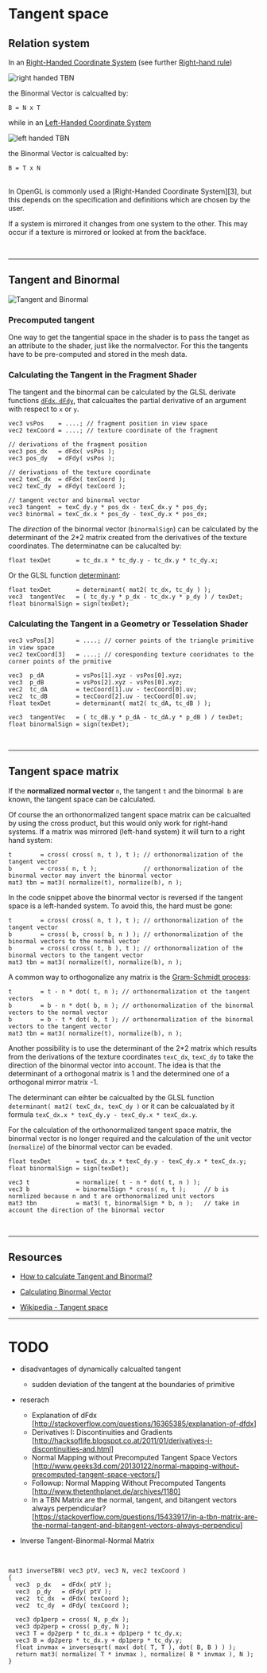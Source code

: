 # Tangent space


## Relation system

In an [Right-Handed Coordinate System][3] (see further [Right-hand rule][5])

![right handed TBN](image/right_hand_tbn.svg)

the Binormal Vector is calcualted by:

    B = N x T

while in an [Left-Handed Coordinate System][4]

![left handed TBN](image/left_hand_tbn.svg)

the Binormal Vector is calcualted by:

    B = T x N

<br/>
In OpenGL is commonly used a [Right-Handed Coordinate System][3], but this depends on the specification and definitions which are chosen by the user.

If a system is mirrored it changes from one system to the other. This may occur if a texture is mirrored or looked at from the backface.


<br/><hr/>
## Tangent and Binormal

![Tangent and Binormal](image/tangent_binormal.svg)

### Precomputed tangent

One way to get the tangential space in the shader is to pass the tanget as an attribute to the shader, just like the normalvector.
For this the tangents have to be pre-computed and stored in the mesh data.


### Calculating the Tangent in the Fragment Shader

The tangent and the binormal can be calculated by the GLSL derivate functions [`dFdx`, `dFdy`][6], that calcualtes the partial derivative of an argument with respect to `x` or `y`.

    vec3 vsPos    = ....; // fragment position in view space
    vec2 texCoord = ....; // texture coordinate of the fragment

    // derivations of the fragment position
    vec3 pos_dx   = dFdx( vsPos );
    vec3 pos_dy   = dFdy( vsPos );
    
    // derivations of the texture coordinate
    vec2 texC_dx  = dFdx( texCoord );
    vec2 texC_dy  = dFdy( texCoord );
    
    // tangent vector and binormal vector
    vec3 tangent  = texC_dy.y * pos_dx - texC_dx.y * pos_dy;
    vec3 binormal = texC_dx.x * pos_dy - texC_dy.x * pos_dx;

The *direction* of the binormal vector (`binormalSign`) can be calculated by the determinant of the 2*2 matrix created from the derivatives of the texture coordinates. The determinatne can be calucalted by:

    float texDet       = tc_dx.x * tc_dy.y - tc_dx.y * tc_dy.x;

Or the GLSL function [determinant][7]:

    float texDet       = determinant( mat2( tc_dx, tc_dy ) );
    vec3  tangentVec   = ( tc_dy.y * p_dx - tc_dx.y * p_dy ) / texDet;
    float binormalSign = sign(texDet);      


### Calculating the Tangent in a Geometry or Tesselation Shader

    vec3 vsPos[3]      = ....; // corner points of the triangle primitive in view space
    vec2 texCoord[3]   = ....; // coresponding texture cooridnates to the corner points of the prmitive

    vec3  p_dA         = vsPos[1].xyz - vsPos[0].xyz;
    vec3  p_dB         = vsPos[2].xyz - vsPos[0].xyz;
    vec2  tc_dA        = tecCoord[1].uv - tecCoord[0].uv;
    vec2  tc_dB        = tecCoord[2].uv - tecCoord[0].uv;
    float texDet       = determinant( mat2( tc_dA, tc_dB ) );
    
    vec3  tangentVec   = ( tc_dB.y * p_dA - tc_dA.y * p_dB ) / texDet;
    float binormalSign = sign(texDet);


<br/><hr/>
## Tangent space matrix

If the **normalized normal vector** `n`, the tangent `t` and the binormal` b` are known, the tangent space can be calculated.

Of course the an orthonormalized tangent space matrix can be calcualted by using the cross product,
but this would only work for right-hand systems. If a matrix was mirrored (left-hand system) it will turn to a right hand system:

    t        = cross( cross( n, t ), t ); // orthonormalization of the tangent vector
    b        = cross( n, t );             // orthonormalization of the binormal vector may invert the binormal vector
    mat3 tbn = mat3( normalize(t), normalize(b), n );

In the code snippet above the binormal vector is reversed if the tangent space is a left-handed system.
To avoid this, the hard must be gone:

    t        = cross( cross( n, t ), t ); // orthonormalization of the tangent vector
    b        = cross( b, cross( b, n ) ); // orthonormalization of the binormal vectors to the normal vector 
    b        = cross( cross( t, b ), t ); // orthonormalization of the binormal vectors to the tangent vector
    mat3 tbn = mat3( normalize(t), normalize(b), n );

A common way to orthogonalize any matrix is the [Gram-Schmidt process][8]:

    t        = t - n * dot( t, n ); // orthonormalization ot the tangent vectors
    b        = b - n * dot( b, n ); // orthonormalization of the binormal vectors to the normal vector 
    b        = b - t * dot( b, t ); // orthonormalization of the binormal vectors to the tangent vector
    mat3 tbn = mat3( normalize(t), normalize(b), n );
   
Another possibility is to use the determinant of the 2*2 matrix which results from the derivations of the texture coordinates `texC_dx`, `texC_dy`
to take the direction of the binormal vector into account. The idea is that the determinant of a orthogonal matrix is 1 and the determined one of a orthogonal mirror matrix -1.

The determinant can eihter be calcualted by the GLSL function `determinant( mat2( texC_dx, texC_dy )`
or it can be calcualated by it formula `texC_dx.x * texC_dy.y - texC_dy.x * texC_dx.y`.

For the calculation of the orthonormalized tangent space matrix, the binormal vector is no longer required and the calculation of the unit vector
(`normalize`) of the binormal vector can be evaded.

    float texDet       = texC_dx.x * texC_dy.y - texC_dy.x * texC_dx.y;
    float binormalSign = sign(texDet);
    
    vec3 t             = normalize( t - n * dot( t, n ) );
    vec3 b             = binormalSign * cross( n, t );     // b is normlized because n and t are orthonormalized unit vectors
    mat3 tbn           = mat3( t, binormalSign * b, n );   // take in account the direction of the binormal vector


<br/><hr/>
## Resources

- [How to calculate Tangent and Binormal?][1]
- [Calculating Binormal Vector][2]
- [Wikipedia - Tangent space][3] 

  
  [1]: https://stackoverflow.com/questions/5255806/how-to-calculate-tangent-and-binormal/44901073#44901073
  [2]: https://stackoverflow.com/questions/47117083/calculating-binormal-vector/47121567#47121567
  [3]: http://mathworld.wolfram.com/Right-HandedCoordinateSystem.html
  [4]: http://mathworld.wolfram.com/Left-HandedCoordinateSystem.html
  [5]: https://en.wikipedia.org/wiki/Right-hand_rule
  [6]: https://www.khronos.org/registry/OpenGL-Refpages/gl4/html/dFdx.xhtml
  [7]: https://www.khronos.org/registry/OpenGL-Refpages/gl4/html/determinant.xhtml
  [8]: https://en.wikipedia.org/wiki/Gram%E2%80%93Schmidt_process
  [9]: https://en.wikipedia.org/wiki/Tangent_space
 


-------------------

# TODO

- disadvantages of dynamically calcualted tangent
  - sudden deviation of the tangent at the boundaries of primitive 

- reserach

  - Explanation of dFdx [http://stackoverflow.com/questions/16365385/explanation-of-dfdx]
  - Derivatives I: Discontinuities and Gradients [http://hacksoflife.blogspot.co.at/2011/01/derivatives-i-discontinuities-and.html]
  - Normal Mapping without Precomputed Tangent Space Vectors [http://www.geeks3d.com/20130122/normal-mapping-without-precomputed-tangent-space-vectors/]
  - Followup: Normal Mapping Without Precomputed Tangents [http://www.thetenthplanet.de/archives/1180]
  - In a TBN Matrix are the normal, tangent, and bitangent vectors always perpendicular? [https://stackoverflow.com/questions/15433917/in-a-tbn-matrix-are-the-normal-tangent-and-bitangent-vectors-always-perpendicu]

- Inverse Tangent-Binormal-Normal Matrix

<br/>

    mat3 inverseTBN( vec3 ptV, vec3 N, vec2 texCoord )
    {
      vec3  p_dx   = dFdx( ptV );
      vec3  p_dy   = dFdy( ptV );
      vec2  tc_dx  = dFdx( texCoord );
      vec2  tc_dy  = dFdy( texCoord );

      vec3 dp1perp = cross( N, p_dx );
      vec3 dp2perp = cross( p_dy, N );
      vec3 T = dp2perp * tc_dx.x + dp1perp * tc_dy.x;
      vec3 B = dp2perp * tc_dx.y + dp1perp * tc_dy.y;
      float invmax = inversesqrt( max( dot( T, T ), dot( B, B ) ) );
      return mat3( normalize( T * invmax ), normalize( B * invmax ), N );
    }



